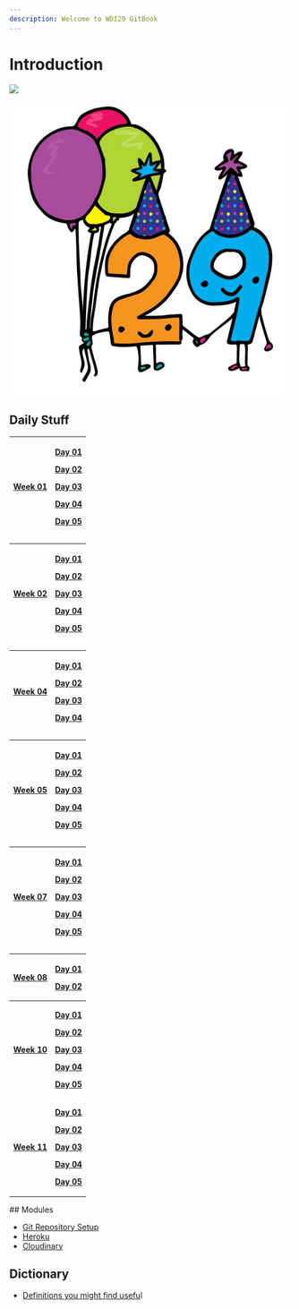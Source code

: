 ```yaml
---
description: Welcome to WDI29 GitBook
---
```


# Introduction

![](.gitbook/assets/miniongiphy.gif)

![](.gitbook/assets/29special.jpg)

## Daily Stuff

<table>
  <thead>
    <tr>
      <th style="text-align:left"><a href="daily-stuff/week-01/">Week 01</a>
      </th>
      <th style="text-align:left">
        <p><a href="daily-stuff/week-01/day-01.md">Day 01</a>
        </p>
        <p><a href="daily-stuff/week-01/day-02.md">Day 02</a>
        </p>
        <p><a href="daily-stuff/week-01/day-03.md">Day 03</a>
        </p>
        <p><a href="daily-stuff/week-01/day-04.md">Day 04</a>
        </p>
        <p><a href="daily-stuff/week-01/day-05.md">Day 05</a>
        </p>
      </th>
    </tr>
  </thead>
  <tbody></tbody>
</table><table>
  <thead>
    <tr>
      <th style="text-align:left"><a href="daily-stuff/week-02/">Week 02</a>
      </th>
      <th style="text-align:left">
        <p><a href="daily-stuff/week-02/day-01.md">Day 01</a>
        </p>
        <p><a href="daily-stuff/week-02/day-02.md">Day 02</a>
        </p>
        <p><a href="daily-stuff/week-02/day-03.md">Day 03</a>
        </p>
        <p><a href="daily-stuff/week-02/day-04.md">Day 04</a>
        </p>
        <p><a href="daily-stuff/week-02/day-05.md">Day 05</a>
        </p>
      </th>
    </tr>
  </thead>
  <tbody></tbody>
</table><table>
  <thead>
    <tr>
      <th style="text-align:left"><a href="daily-stuff/week-04/">Week 04</a>
      </th>
      <th style="text-align:left">
        <p><a href="daily-stuff/week-04/day-01.md">Day 01</a>
        </p>
        <p><a href="daily-stuff/week-04/day-02.md">Day 02</a>
        </p>
        <p><a href="daily-stuff/week-04/day-03.md">Day 03</a>
        </p>
        <p><a href="daily-stuff/week-04/day-04.md">Day 04</a>
        </p>
      </th>
    </tr>
  </thead>
  <tbody></tbody>
</table><table>
  <thead>
    <tr>
      <th style="text-align:left"><a href="daily-stuff/week-05/">Week 05</a>
      </th>
      <th style="text-align:left">
        <p><a href="daily-stuff/week-05/day-01.md">Day 01</a>
        </p>
        <p><a href="daily-stuff/week-05/day-02.md">Day 02</a>
        </p>
        <p><a href="daily-stuff/week-05/day-03.md">Day 03</a>
        </p>
        <p><a href="daily-stuff/week-05/day-04.md">Day 04</a>
        </p>
        <p><a href="daily-stuff/week-05/day-05.md">Day 05</a>
        </p>
      </th>
    </tr>
  </thead>
  <tbody></tbody>
</table><table>
  <thead>
    <tr>
      <th style="text-align:left"><a href="daily-stuff/week-07/">Week 07</a>
      </th>
      <th style="text-align:left">
        <p><a href="daily-stuff/week-07/day-01.md">Day 01</a>
        </p>
        <p><a href="daily-stuff/week-07/day-02.md">Day 02</a>
        </p>
        <p><a href="daily-stuff/week-07/day-03.md">Day 03</a>
        </p>
        <p><a href="daily-stuff/week-07/day-04.md">Day 04</a>
        </p>
        <p><a href="daily-stuff/week-07/day-05.md">Day 05</a>
        </p>
      </th>
    </tr>
  </thead>
  <tbody></tbody>
</table><table>
  <thead>
    <tr>
      <th style="text-align:left"><a href="daily-stuff/week-08/">Week 08</a>
      </th>
      <th style="text-align:left">
        <p><a href="daily-stuff/week-08/day-01.md">Day 01</a>
        </p>
        <p><a href="daily-stuff/week-08/day-02.md">Day 02</a>
        </p>
      </th>
    </tr>
  </thead>
  <tbody>
    <tr>
      <td style="text-align:left"><b></b><a href="daily-stuff/week-10/"><b>Week 10</b></a><b></b>
      </td>
      <td style="text-align:left">
        <p><b></b><a href="daily-stuff/week-10/day-01.md"><b>Day 01</b></a><b></b>
        </p>
        <p><b></b><a href="daily-stuff/week-10/day-02.md"><b>Day 02</b></a><b></b>
        </p>
        <p><b></b><a href="daily-stuff/week-10/day-03.md"><b>Day 03</b></a><b></b>
        </p>
        <p><b></b><a href="daily-stuff/week-10/day-04.md"><b>Day 04</b></a><b></b>
        </p>
        <p><b></b><a href="daily-stuff/week-10/day-05.md"><b>Day 05</b></a><b></b>
        </p>
      </td>
    </tr>
    <tr>
      <td style="text-align:left"><b></b><a href="daily-stuff/week-11/"><b>Week 11</b></a><b></b>
      </td>
      <td style="text-align:left">
        <p><b></b><a href="daily-stuff/week-11/day-01.md"><b>Day 01</b></a><b></b>
        </p>
        <p><b></b><a href="daily-stuff/week-11/day-02.md"><b>Day 02</b></a><b></b>
        </p>
        <p><b></b><a href="daily-stuff/week-11/day-03.md"><b>Day 03</b></a><b></b>
        </p>
        <p><b></b><a href="daily-stuff/week-11/day-04.md"><b>Day 04</b></a><b></b>
        </p>
        <p><b></b><a href="daily-stuff/week-11/day-05.md"><b>Day 05</b></a><b></b>
        </p>
      </td>
    </tr>
  </tbody>
</table>## Modules

* ​[Git Repository Setup​](modules/git-repository-setup.md)
* [Heroku](modules/heroku.md)
* ​[Cloudinary​](modules/cloudinary.md)

## Dictionary

* [Definitions​ you might find usefu](dictionary/definitions.md)l



